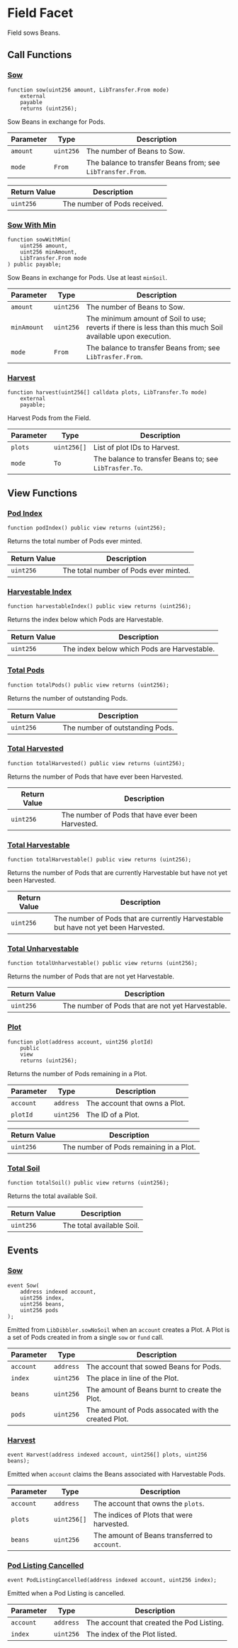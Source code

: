 # Field Facet

Field sows Beans.

## Call Functions

### [Sow](https://github.com/BeanstalkFarms/Beanstalk/blob/f0e29aae99ddca90085d8dfdc990cff88451d357/protocol/contracts/farm/facets/FieldFacet.sol#L33)

```solidity
function sow(uint256 amount, LibTransfer.From mode)
    external
    payable
    returns (uint256);
```

Sow Beans in exchange for Pods.

| Parameter | Type      | Description                                                 |
|-----------|-----------|-------------------------------------------------------------|
| `amount`  | `uint256` | The number of Beans to Sow.                                 |
| `mode`    | `From`    | The balance to transfer Beans from; see `LibTransfer.From`. |

| Return Value | Description                  |
|--------------|------------------------------|
| `uint256`    | The number of Pods received. |

### [Sow With Min](https://github.com/BeanstalkFarms/Beanstalk/blob/f0e29aae99ddca90085d8dfdc990cff88451d357/protocol/contracts/farm/facets/FieldFacet.sol#L41)

```solidity
function sowWithMin(
    uint256 amount,
    uint256 minAmount,
    LibTransfer.From mode
) public payable;
```

Sow Beans in exchange for Pods. Use at least `minSoil`.

| Parameter   | Type      | Description                                                                                               |
|-------------|-----------|-----------------------------------------------------------------------------------------------------------|
| `amount`    | `uint256` | The number of Beans to Sow.                                                                               |
| `minAmount` | `uint256` | The minimum amount of Soil to use; reverts if there is less than this much Soil available upon execution. |
| `mode`      | `From`    | The balance to transfer Beans from; see `LibTrasfer.From`.                                                |

### [Harvest](https://github.com/BeanstalkFarms/Beanstalk/blob/f0e29aae99ddca90085d8dfdc990cff88451d357/protocol/contracts/farm/facets/FieldFacet.sol#L67)

```solidity
function harvest(uint256[] calldata plots, LibTransfer.To mode)
    external
    payable;
```

Harvest Pods from the Field.

| Parameter | Type        | Description                                            |
|-----------|-------------|--------------------------------------------------------|
| `plots`   | `uint256[]` | List of plot IDs to Harvest.                           |
| `mode`    | `To`        | The balance to transfer Beans to; see `LibTrasfer.To`. |

## View Functions

### [Pod Index](https://github.com/BeanstalkFarms/Beanstalk/blob/f0e29aae99ddca90085d8dfdc990cff88451d357/protocol/contracts/farm/facets/FieldFacet.sol#L110)

```solidity
function podIndex() public view returns (uint256);
```

Returns the total number of Pods ever minted.

| Return Value | Description                           |
|--------------|---------------------------------------|
| `uint256`    | The total number of Pods ever minted. |

### [Harvestable Index](https://github.com/BeanstalkFarms/Beanstalk/blob/f0e29aae99ddca90085d8dfdc990cff88451d357/protocol/contracts/farm/facets/FieldFacet.sol#L114)

```solidity
function harvestableIndex() public view returns (uint256);
```

Returns the index below which Pods are Harvestable.

| Return Value | Description                                 |
|--------------|---------------------------------------------|
| `uint256`    | The index below which Pods are Harvestable. |

### [Total Pods](https://github.com/BeanstalkFarms/Beanstalk/blob/f0e29aae99ddca90085d8dfdc990cff88451d357/protocol/contracts/farm/facets/FieldFacet.sol#L118)

```solidity
function totalPods() public view returns (uint256);
```

Returns the number of outstanding Pods.

| Return Value | Description                     |
|--------------|---------------------------------|
| `uint256`    | The number of outstanding Pods. |

### [Total Harvested](https://github.com/BeanstalkFarms/Beanstalk/blob/f0e29aae99ddca90085d8dfdc990cff88451d357/protocol/contracts/farm/facets/FieldFacet.sol#L122)

```solidity
function totalHarvested() public view returns (uint256);
```

Returns the number of Pods that have ever been Harvested.

| Return Value | Description                                       |
|--------------|---------------------------------------------------|
| `uint256`    | The number of Pods that have ever been Harvested. |

### [Total Harvestable](https://github.com/BeanstalkFarms/Beanstalk/blob/f0e29aae99ddca90085d8dfdc990cff88451d357/protocol/contracts/farm/facets/FieldFacet.sol#L126)

```solidity
function totalHarvestable() public view returns (uint256);
```

Returns the number of Pods that are currently Harvestable but have not yet been Harvested.

| Return Value | Description                                                                        |
|--------------|------------------------------------------------------------------------------------|
| `uint256`    | The number of Pods that are currently Harvestable but have not yet been Harvested. |

### [Total Unharvestable](https://github.com/BeanstalkFarms/Beanstalk/blob/f0e29aae99ddca90085d8dfdc990cff88451d357/protocol/contracts/farm/facets/FieldFacet.sol#L130)

```solidity
function totalUnharvestable() public view returns (uint256);
```

Returns the number of Pods that are not yet Harvestable.

| Return Value | Description                                      |
|--------------|--------------------------------------------------|
| `uint256`    | The number of Pods that are not yet Harvestable. |

### [Plot](https://github.com/BeanstalkFarms/Beanstalk/blob/f0e29aae99ddca90085d8dfdc990cff88451d357/protocol/contracts/farm/facets/FieldFacet.sol#L134)

```solidity
function plot(address account, uint256 plotId)
    public
    view
    returns (uint256);
```

Returns the number of Pods remaining in a Plot.

| Parameter | Type      | Description                   |
|-----------|-----------|-------------------------------|
| `account` | `address` | The account that owns a Plot. |
| `plotId`  | `uint256` | The ID of a Plot.             |

| Return Value | Description                             |
|--------------|-----------------------------------------|
| `uint256`    | The number of Pods remaining in a Plot. |

### [Total Soil](https://github.com/BeanstalkFarms/Beanstalk/blob/f0e29aae99ddca90085d8dfdc990cff88451d357/protocol/contracts/farm/facets/FieldFacet.sol#L142)

```solidity    
function totalSoil() public view returns (uint256);
```

Returns the total available Soil.

| Return Value | Description               |
|--------------|---------------------------|
| `uint256`    | The total available Soil. |

## Events

### [Sow](https://github.com/BeanstalkFarms/Beanstalk/blob/f0e29aae99ddca90085d8dfdc990cff88451d357/protocol/contracts/farm/facets/FieldFacet.sol#L20) <a href="#event-sow" id="event-sow"></a>

```solidity
event Sow(
    address indexed account,
    uint256 index,
    uint256 beans,
    uint256 pods
);
```

Emitted from `LibDibbler.sowNoSoil` when an `account` creates a Plot. A Plot is a set of Pods created in from a single `sow` or `fund` call. 

| Parameter | Type      | Description                                         |
|-----------|-----------|-----------------------------------------------------|
| `account` | `address` | The account that sowed Beans for Pods.              |
| `index`   | `uint256` | The place in line of the Plot.                      |
| `beans`   | `uint256` | The amount of Beans burnt to create the Plot.       |
| `pods`    | `uint256` | The amount of Pods assocated with the created Plot. |

### [Harvest](https://github.com/BeanstalkFarms/Beanstalk/blob/f0e29aae99ddca90085d8dfdc990cff88451d357/protocol/contracts/farm/facets/FieldFacet.sol#L26) <a href="#event-harvest" id="event-harvest"></a>

```solidity
event Harvest(address indexed account, uint256[] plots, uint256 beans);
```

Emitted when `account` claims the Beans associated with Harvestable Pods.

| Parameter | Type        | Description                                   |
|-----------|-------------|-----------------------------------------------|
| `account` | `address`   | The account that owns the `plots`.            |
| `plots`   | `uint256[]` | The indices of Plots that were harvested.     |
| `beans`   | `uint256`   | The amount of Beans transferred to `account`. |

### [Pod Listing Cancelled](https://github.com/BeanstalkFarms/Beanstalk/blob/f0e29aae99ddca90085d8dfdc990cff88451d357/protocol/contracts/farm/facets/FieldFacet.sol#L27) <a href="#event-pod-listing-cancelled" id="event-pod-listing-cancelled"></a>

```solidity
event PodListingCancelled(address indexed account, uint256 index);
```

Emitted when a Pod Listing is cancelled.

| Parameter | Type      | Description                               |
|-----------|-----------|-------------------------------------------|
| `account` | `address` | The account that created the Pod Listing. |
| `index`   | `uint256` | The index of the Plot listed.             |
